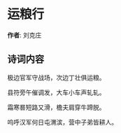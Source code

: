 # 运粮行

**作者**: 刘克庄

## 诗词内容

极边官军守战场，次边丁壮俱运粮。

县符旁午催调发，大车小车声轧轧。

霜寒晷短路又滑，檐夫肩穿牛蹄脱。

呜呼汉军何日屯渭滨，营中子弟皆耕人。

